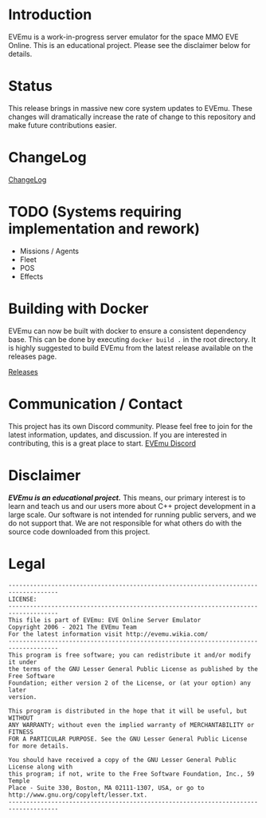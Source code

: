 # Introduction
EVEmu is a work-in-progress server emulator for the space MMO EVE Online. This is an educational project. Please see the disclaimer below for details.

# Status
This release brings in massive new core system updates to EVEmu. These changes will dramatically increase the rate of change to this repository and make future contributions easier.

# ChangeLog
[ChangeLog](doc/ChangeLog.md)

# TODO (Systems requiring implementation and rework)
- Missions / Agents
- Fleet
- POS
- Effects

# Building with Docker
 EVEmu can now be built with docker to ensure a consistent dependency base. This can be done by executing `docker build .` in the root directory.
 It is highly suggested to build EVEmu from the latest release available on the releases page.

 [Releases](https://github.com/evemuproject/evemu_server/releases)

# Communication / Contact
 This project has its own Discord community. Please feel free to join for the latest information, updates, and discussion. If you are interested in contributing, this is a great place to start.
 [EVEmu Discord](https://discord.gg/fTfAREYxbz)

# Disclaimer
***EVEmu is an educational project.***
 This means, our primary interest is to learn and teach us
and our users more about C++ project development in a large
scale. Our software is not intended for running public servers,
and we do not support that. We are not responsible for what others
do with the source code downloaded from this project.

# Legal
    ------------------------------------------------------------------------------------
    LICENSE:
    ------------------------------------------------------------------------------------
    This file is part of EVEmu: EVE Online Server Emulator
    Copyright 2006 - 2021 The EVEmu Team
    For the latest information visit http://evemu.wikia.com/
    ------------------------------------------------------------------------------------
    This program is free software; you can redistribute it and/or modify it under
    the terms of the GNU Lesser General Public License as published by the Free Software
    Foundation; either version 2 of the License, or (at your option) any later
    version.

    This program is distributed in the hope that it will be useful, but WITHOUT
    ANY WARRANTY; without even the implied warranty of MERCHANTABILITY or FITNESS
    FOR A PARTICULAR PURPOSE. See the GNU Lesser General Public License for more details.

    You should have received a copy of the GNU Lesser General Public License along with
    this program; if not, write to the Free Software Foundation, Inc., 59 Temple
    Place - Suite 330, Boston, MA 02111-1307, USA, or go to
    http://www.gnu.org/copyleft/lesser.txt.
    ------------------------------------------------------------------------------------

